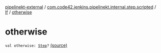 [pipelinekt-external](../../index.md) / [com.code42.jenkins.pipelinekt.internal.step.scripted](../index.md) / [If](index.md) / [otherwise](./otherwise.md)

# otherwise

`val otherwise: `[`Step`](../../com.code42.jenkins.pipelinekt.core.step/-step/index.md)`?` [(source)](https://github.com/code42/pipelinekt/tree/master/internal/src/main/kotlin/com/code42/jenkins/pipelinekt/internal/step/scripted/If.kt#L13)